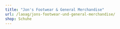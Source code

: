 ```yaml
---
title: "Jon's Footwear & General Merchandise"
url: /laoag/jons-footwear-und-general-merchandise/
shop: Schuhe
---
```

